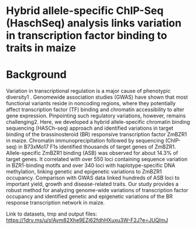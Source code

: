 # Hybrid allele-specific ChIP-Seq (HaschSeq) analysis links variation in transcription factor binding to traits in maize


# Background

Variation in transcriptional regulation is a major cause of phenotypic diversity1
. Genomewide association studies (GWAS) have shown that most functional variants reside in
noncoding regions, where they potentially affect transcription factor (TF) binding and
chromatin accessibility to alter gene expression. Pinpointing such regulatory variations,
however, remains challenging2. Here, we developed a hybrid allele-specific chromatin
binding sequencing (HASCh-seq) approach and identified variations in target binding of
the brassinosteroid (BR) responsive transcription factor ZmBZR1 in maize. Chromatin
immunoprecipitation followed by sequencing (ChIP-seq) in B73xMo17 F1s identified
thousands of target genes of ZmBZR1. Allele-specific ZmBZR1 binding (ASB) was
observed for about 14.3% of target genes. It correlated with over 550 loci containing
sequence variation in BZR1-binding motifs and over 340 loci with haplotype-specific DNA
methylation, linking genetic and epigenetic variations to ZmBZR1 occupancy.
Comparison with GWAS data linked hundreds of ASB loci to important yield, growth and
disease-related traits. Our study provides a robust method for analyzing genome-wide
variations of transcription factor occupancy and identified genetic and epigenetic
variations of the BR response transcription network in maize.


Link to datasets, tmp and output files: https://1drv.ms/u/s!Avm82Xhe9EZj62fdhHXuxu3W-F2J?e=JUQImJ
